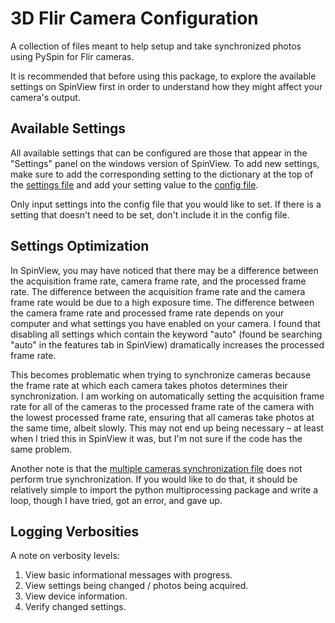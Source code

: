 # 3D Flir Camera Configuration
A collection of files meant to help setup and take synchronized photos using PySpin for Flir cameras.

It is recommended that before using this package, to explore the available settings on SpinView first in order to understand how they might affect your camera's output.

## Available Settings
All available settings that can be configured are those that appear in the "Settings" panel on the windows version of SpinView. To add new settings, make sure to add the corresponding setting to the dictionary at the top of the [settings file][1] and add your setting value to the [config file][2].

Only input settings into the config file that you would like to set. If there is a setting that doesn't need to be set, don't include it in the config file.

[1]: src/SetSettings.py
[2]: src/config_file.cfg

## Settings Optimization
In SpinView, you may have noticed that there may be a difference between the acquisition frame rate, camera frame rate, and the processed frame rate. The difference between the acquisition frame rate and the camera frame rate would be due to a high exposure time. The difference between the camera frame rate and processed frame rate depends on your computer and what settings you have enabled on your camera. I found that disabling all settings which contain the keyword "auto" (found be searching "auto" in the features tab in SpinView) dramatically increases the processed frame rate. 

This becomes problematic when trying to synchronize cameras because the frame rate at which each camera takes photos determines their synchronization. I am working on automatically setting the acquisition frame rate for all of the cameras to the processed frame rate of the camera with the lowest processed frame rate, ensuring that all cameras take photos at the same time, albeit slowly. This may not end up being necessary – at least when I tried this in SpinView it was, but I'm not sure if the code has the same problem.

Another note is that the [multiple cameras synchronization file][3] does not perform true synchronization. If you would like to do that, it should be relatively simple to import the python multiprocessing package and write a loop, though I have tried, got an error, and gave up.

[3]: src/MultiCamAcq.py

## Logging Verbosities
A note on verbosity levels:
1. View basic informational messages with progress.
2. View settings being changed / photos being acquired.
3. View device information.
4. Verify changed settings.